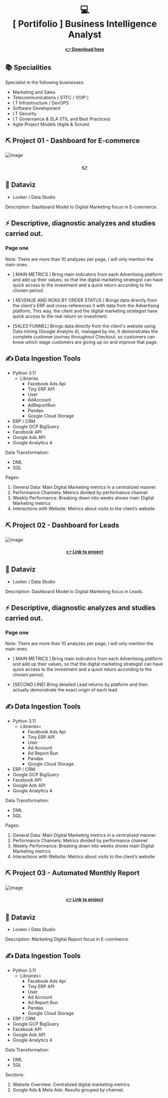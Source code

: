 <h1 align="center">
  💻<br>[ Portifolio ] Business Intelligence Analyst
</h1>

<h4 align="center"><a href="https://docs.google.com/document/d/1rGICm1N5b_DvGRqSLHSsWRNEg8rYRVSMy8m8fdAkX88/edit?usp=drive_link">👉 Download here </a></h4>

## 📚 Specialities ##
Specialist in the following businesses:
- Marketing and Sales
- Telecommunications ( STFC / VOIP )
- I.T Infrastructure  / DevOPS
- Software Development
- I.T Security
- I.T Governance & SLA (ITIL and Best Practices)
- Agile Project Models (Agile & Scrum)

## ⛏ Project 01 - Dashboard for E-commerce ##

![image](https://github.com/patrickmcruz/bi-analyst-portfolio/assets/42379629/24099154-9c1d-49ef-901e-245c4a010c89)

<h4 align="center"><a href="https://lookerstudio.google.com/u/0/reporting/0bc7428b-0d08-433b-a774-69203015745b">👉   </a></h4>

## 💼 Dataviz
- Looker / Data Studio

Description:
Dashboard Model to Digital Marketing focus in E-commerce.

## ⚡ Descriptive, diagnostic analyzes and studies carried out.

### Page one

Note: There are more than 10 analyzes per page, I will only mention the main ones.

- [ MAIN METRICS ] Bring main indicators from each Advertising platform and add up their values,
   so that the digital marketing strategist can have quick access to the investment and a quick return according to the chosen period.
   
- [ REVENUE AND ROAS BY ORDER STATUS ] Brings data directly from the client's ERP and cross-references it with data from the Advertising platform,
   This way, the client and the digital marketing strategist have quick access to the real return on investment.

- [SALES FUNNEL] Brings data directly from the client's website using Data mining (Google Analytis 4), managed by me,
   It demonstrates the complete customer journey throughout Checkout, so customers can know which stage customers are giving up on and improve that page.

## ✍ Data Ingestion Tools
- Python 3.11
    - Libraries
      - Facebook Ads Api
      - Tiny ERP API
      - User
      - AdAccount
      - AdReportRun
      - Pandas
      - Google Cloud Storage
- ERP / CRM
- Google GCP BigQuery
- Facebook API
- Google Ads API
- Google Analytics 4

Data Transformation: 
- DML
- SQL

Pages:

1) General Data: Main Digital Marketing metrics in a centralized manner.
2) Performance Channels: Metrics divided by performance channel
3) Weekly Performance: Breaking down into weeks shows main Digital Marketing metrics
4) Interactions with Website: Metrics about visits to the client’s website


## ⛏ Project 02 - Dashboard for Leads ##

![image](https://github.com/patrickmcruz/bi-analyst-portfolio/assets/42379629/a78ffb54-8bc0-4b13-aeea-a45faa061665)

<h4 align="center"><a href="https://lookerstudio.google.com/u/0/reporting/0bc7428b-0d08-433b-a774-69203015745b">👉 Link to project </a></h4>

## 💼 Dataviz
- Looker / Data Studio

Description:
Dashboard Model to Digital Marketing focus in Leads.

## ⚡ Descriptive, diagnostic analyzes and studies carried out.

### Page one

Note: There are more than 10 analyzes per page, I will only mention the main ones.

- [ MAIN METRICS ] Bring main indicators from each Advertising platform and add up their values,
   so that the digital marketing strategist can have quick access to the investment and a quick return according to the chosen period.

- [SECOND LINE] Bring detailed Lead returns by platform and then actually demonstrate the exact origin of each lead

## ✍ Data Ingestion Tools
- Python 3.11
    - Libraries>
      - Facebook Ads Api
      - Tiny ERP API
      - User
      - Ad Account
      - Ad Report Run
      - Pandas
      - Google Cloud Storage
- ERP / CRM
- Google GCP BigQuery
- Facebook API
- Google Ads API
- Google Analytics 4

Data Transformation: 
- DML
- SQL

Pages:

1) General Data: Main Digital Marketing metrics in a centralized manner.
2) Performance Channels: Metrics divided by performance channel
3) Weekly Performance: Breaking down into weeks shows main Digital Marketing metrics
4) Interactions with Website: Metrics about visits to the client’s website

## ⛏ Project 03 - Automated Monthly Report ##

![image](https://github.com/patrickmcruz/bi-analyst-portfolio/assets/42379629/79221a77-47a9-4e13-afab-58da68ff6783)

<h4 align="center"><a href="https://lookerstudio.google.com/u/0/reporting/0bc7428b-0d08-433b-a774-69203015745b">👉 Link to project </a></h4>

## 💼 Dataviz 
- Looker / Data Studio

Description: Marketing Digital Report focus in E-commerce.

## ✍ Data Ingestion Tools
- Python 3.11
    - Libraries>
      - Facebook Ads Api
      - Tiny ERP API
      - User
      - Ad Account
      - Ad Report Run
      - Pandas
      - Google Cloud Storage
- ERP / CRM
- Google GCP BigQuery
- Facebook API
- Google Ads API
- Google Analytics 4

Data Transformation: 
- DML
- SQL

Sections:

1) Website Overview: Centralized digital marketing metrics.
2) Google Ads & Meta Ads: Results grouped by channel.
